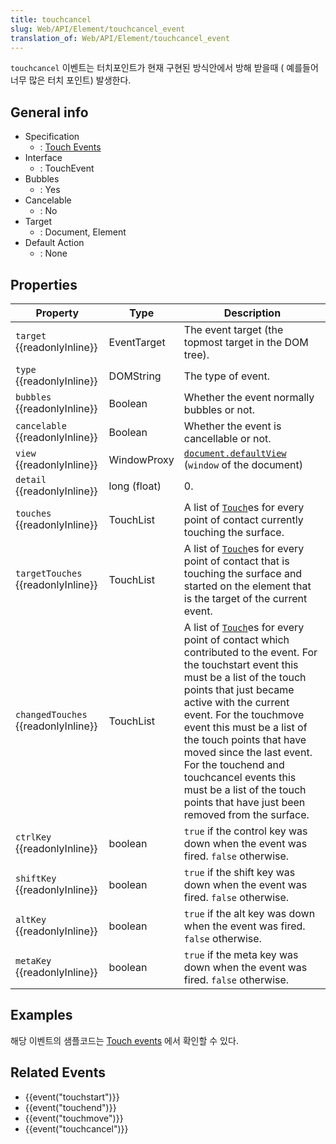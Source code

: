```yaml
---
title: touchcancel
slug: Web/API/Element/touchcancel_event
translation_of: Web/API/Element/touchcancel_event
---
```

`touchcancel` 이벤트는 터치포인트가 현재 구현된 방식안에서 방해 받을때 ( 예를들어 너무 많은 터치 포인트) 발생한다.

## General info

- Specification
  - : [Touch Events](http://www.w3.org/TR/touch-events/#the-touchcancel-event)
- Interface
  - : TouchEvent
- Bubbles
  - : Yes
- Cancelable
  - : No
- Target
  - : Document, Element
- Default Action
  - : None

## Properties

| Property                                  | Type         | Description                                                                                                                                                                                                                                                                                                                                                                                                                                               |
| ----------------------------------------- | ------------ | --------------------------------------------------------------------------------------------------------------------------------------------------------------------------------------------------------------------------------------------------------------------------------------------------------------------------------------------------------------------------------------------------------------------------------------------------------- |
| `target` {{readonlyInline}}         | EventTarget  | The event target (the topmost target in the DOM tree).                                                                                                                                                                                                                                                                                                                                                                                                    |
| `type` {{readonlyInline}}           | DOMString    | The type of event.                                                                                                                                                                                                                                                                                                                                                                                                                                        |
| `bubbles` {{readonlyInline}}        | Boolean      | Whether the event normally bubbles or not.                                                                                                                                                                                                                                                                                                                                                                                                                |
| `cancelable` {{readonlyInline}}     | Boolean      | Whether the event is cancellable or not.                                                                                                                                                                                                                                                                                                                                                                                                                  |
| `view` {{readonlyInline}}           | WindowProxy  | [`document.defaultView`](/ko/docs/Web/API/Document/defaultView) (`window` of the document)                                                                                                                                                                                                                                        |
| `detail` {{readonlyInline}}         | long (float) | 0.                                                                                                                                                                                                                                                                                                                                                                                                                                                        |
| `touches` {{readonlyInline}}        | TouchList    | A list of [`Touch`](/en/DOM/Touch)es for every point of contact currently touching the surface.                                                                                                                                                                                                                                                                                                                                                           |
| `targetTouches` {{readonlyInline}}  | TouchList    | A list of [`Touch`](/en/DOM/Touch)es for every point of contact that is touching the surface and started on the element that is the target of the current event.                                                                                                                                                                                                                                                                                          |
| `changedTouches` {{readonlyInline}} | TouchList    | A list of [`Touch`](/ko/docs/DOM/Touch)es for every point of contact which contributed to the event. For the touchstart event this must be a list of the touch points that just became active with the current event. For the touchmove event this must be a list of the touch points that have moved since the last event. For the touchend and touchcancel events this must be a list of the touch points that have just been removed from the surface. |
| `ctrlKey` {{readonlyInline}}        | boolean      | `true` if the control key was down when the event was fired. `false` otherwise.                                                                                                                                                                                                                                                                                                                                                                           |
| `shiftKey` {{readonlyInline}}       | boolean      | `true` if the shift key was down when the event was fired. `false` otherwise.                                                                                                                                                                                                                                                                                                                                                                             |
| `altKey` {{readonlyInline}}         | boolean      | `true` if the alt key was down when the event was fired. `false` otherwise.                                                                                                                                                                                                                                                                                                                                                                               |
| `metaKey` {{readonlyInline}}        | boolean      | `true` if the meta key was down when the event was fired. `false` otherwise.                                                                                                                                                                                                                                                                                                                                                                              |

## Examples

해당 이벤트의 샘플코드는 [Touch events](/ko/docs/DOM/Touch_events) 에서 확인할 수 있다.

## Related Events

- {{event("touchstart")}}
- {{event("touchend")}}
- {{event("touchmove")}}
- {{event("touchcancel")}}
